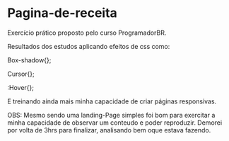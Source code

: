 # Pagina-de-receita

Exercício prático proposto pelo curso ProgramadorBR.
 
Resultados dos estudos aplicando efeitos de css como:
 
  Box-shadow{};

  Cursor{};

  :Hover{};
  
  E treinando ainda mais minha capacidade de criar páginas responsivas.

OBS: Mesmo sendo uma landing-Page simples foi bom para exercitar a minha capacidade de observar um conteudo e poder reproduzir.
     Demorei por volta de 3hrs para finalizar, analisando bem oque estava fazendo. 

